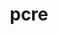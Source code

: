 ---
title: "pcre"
layout: cache
categories: [package, v0.18.0]
meta: {"versions": ["8.45"], "compilers": ["gcc@=7.5.0"], "oss": ["ubuntu18.04"], "platforms": ["linux"], "targets": ["x86_64"], "stacks": ["data-vis-sdk", "e4s", "radiuss", "root", "tutorial"], "num_specs": 1, "num_specs_by_stack": {"root": 1, "radiuss": 1, "e4s": 1, "data-vis-sdk": 1, "tutorial": 1}}
spec_details: [{"hash": "fjffevr4vbopxg4x747odfgmh3py4awh", "compiler": "gcc@=7.5.0", "versions": ["8.45"], "os": "ubuntu18.04", "platform": "linux", "target": "x86_64", "variants": ["~jit", "+multibyte", "+utf"], "stacks": ["root", "radiuss", "e4s", "data-vis-sdk", "tutorial"], "size": "-", "tarball": "https://binaries.spack.io/v0.18.0/build_cache/linux-ubuntu18.04-x86_64/gcc-7.5.0/pcre-8.45/linux-ubuntu18.04-x86_64-gcc-7.5.0-pcre-8.45-fjffevr4vbopxg4x747odfgmh3py4awh.spack"}]
---